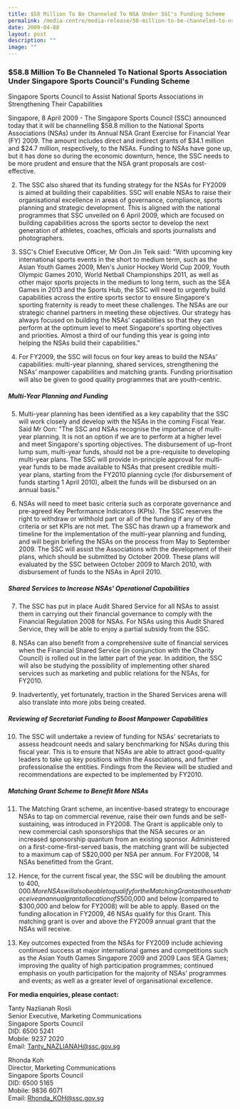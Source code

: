 ```yaml
---
title: $58 Million To Be Channeled To NSA Under SSC's Funding Scheme
permalink: /media-centre/media-release/58-million-to-be-channeled-to-nsa-under-sscs-funding-scheme/
date: 2009-04-08
layout: post
description: ""
image: ""
---
```

### **$58.8 Million To Be Channeled To National Sports Association Under Singapore Sports Council's Funding Scheme**

Singapore Sports Council to Assist National Sports Associations in Strengthening Their Capabilities

Singapore, 8 April 2009 - The Singapore Sports Council (SSC) announced today that it will be channelling $58.8 million to the National Sports Associations (NSAs) under its Annual NSA Grant Exercise for Financial Year (FY) 2009. The amount includes direct and indirect grants of $34.1 million and $24.7 million, respectively, to the NSAs. Funding to NSAs have gone up, but it has done so during the economic downturn, hence, the SSC needs to be more prudent and ensure that the NSA grant proposals are cost-effective.

2. The SSC also shared that its funding strategy for the NSAs for FY2009 is aimed at building their capabilities. SSC will enable NSAs to raise their organisational excellence in areas of governance, compliance, sports planning and strategic development. This is aligned with the national programmes that SSC unveiled on 6 April 2009, which are focused on building capabilities across the sports sector to develop the next generation of athletes, coaches, officials and sports journalists and photographers.

3. SSC's Chief Executive Officer, Mr Oon Jin Teik said: "With upcoming key international sports events in the short to medium term, such as the Asian Youth Games 2009, Men's Junior Hockey World Cup 2009, Youth Olympic Games 2010, World Netball Championships 2011, as well as other major sports projects in the medium to long term, such as the SEA Games in 2013 and the Sports Hub, the SSC will need to urgently build capabilities across the entire sports sector to ensure Singapore's sporting fraternity is ready to meet these challenges. The NSAs are our strategic channel partners in meeting these objectives. Our strategy has always focused on building the NSAs' capabilities so that they can perform at the optimum level to meet Singapore's sporting objectives and priorities. Almost a third of our funding this year is going into helping the NSAs build their capabilities."

4. For FY2009, the SSC will focus on four key areas to build the NSAs' capabilities: multi-year planning, shared services, strengthening the NSAs' manpower capabilities and matching grants. Funding prioritisation will also be given to good quality programmes that are youth-centric.

##### **Multi-Year Planning and Funding**

5. Multi-year planning has been identified as a key capability that the SSC will work closely and develop with the NSAs in the coming Fiscal Year. Said Mr Oon: "The SSC and NSAs recognise the importance of multi-year planning. It is not an option if we are to perform at a higher level and meet Singapore's sporting objectives. The disbursement of up-front lump sum, multi-year funds, should not be a pre-requisite to developing multi-year plans. The SSC will provide in-principle approval for multi-year funds to be made available
to NSAs that present credible multi-year plans, starting from the FY2010 planning cycle (for disbursement of funds starting 1 April 2010), albeit the funds will be disbursed on an annual basis."

6. NSAs will need to meet basic criteria such as corporate governance and pre-agreed Key Performance Indicators (KPIs). The SSC reserves the right to withdraw or withhold part or all of the funding if any of the criteria or set KPIs are not met. The SSC has drawn up a framework and timeline for the implementation of the multi-year planning and funding, and will begin briefing the NSAs on the process from May to September 2009. The SSC will assist the Associations with the development of their plans, which should be submitted by October 2009. These plans will evaluated by the SSC between October 2009 to March 2010, with disbursement of funds to the NSAs in April 2010.

##### **Shared Services to Increase NSAs' Operational Capabilities**

7. The SSC has put in place Audit Shared Service for all NSAs to assist them in carrying out their financial governance to comply with the Financial Regulation 2008 for NSAs. For NSAs using this Audit Shared Service, they will be able to enjoy a partial subsidy from the SSC.

8. NSAs can also benefit from a comprehensive suite of financial services when the Financial Shared Service (in conjunction with the Charity Council) is rolled out in the latter part of the year. In addition, the SSC will also be studying the possibility of implementing other shared services such as marketing and public relations for the NSAs, for FY2010.

9. Inadvertently, yet fortunately, traction in the Shared Services arena will also translate into more jobs being created.

##### **Reviewing of Secretariat Funding to Boost Manpower Capabilities**

10. The SSC will undertake a review of funding for NSAs' secretariats to assess headcount needs and salary benchmarking for NSAs during this fiscal year. This is to ensure that NSAs are able to attract good-quality leaders to take up key positions within the Associations, and further professionalise the entities. Findings from the Review will be studied and recommendations are expected to be implemented by FY2010.

##### **Matching Grant Scheme to Benefit More NSAs**

11. The Matching Grant scheme, an incentive-based strategy to encourage NSAs to tap on commercial revenue, raise their own funds and be self-sustaining, was introduced in FY2008. The Grant is applicable only to new commercial cash sponsorships that the NSA secures or an increased sponsorship quantum from an existing sponsor. Administered on a first-come-first-served basis, the matching grant will be subjected to a maximum cap of S$20,000 per NSA per annum. For FY2008, 14 NSAs benefitted from the Grant.

12. Hence, for the current fiscal year, the SSC will be doubling the amount to $400,000. More NSAs will also be able to qualify for the Matching Grant as those that receive an annual grant allocation of S$500,000 and below (compared to $300,000 and below for FY2008) will be able to apply. Based on the funding allocation in FY2009, 46 NSAs qualify for this Grant. This matching grant is over and above the FY2009 annual grant that the NSAs will receive.

13. Key outcomes expected from the NSAs for FY2009 include achieving continued success at major international games and competitions such as the Asian Youth Games Singapore 2009 and 2009 Laos SEA Games; improving the quality of high participation
programmes; continued emphasis on youth participation for the majority of NSAs' programmes and events; as well as a greater level of organisational excellence.

**For media enquiries, please contact:**

Tanty Nazlianah Rosli
<br>
Senior Executive, Marketing Communications
<br>
Singapore Sports Council
<br>
DID: 6500 5241
<br>
Mobile: 9237 2020
<br>
Email: Tanty_NAZLIANAH@ssc.gov.sg

Rhonda Koh
<br>
Director, Marketing Communications
<br>
Singapore Sports Council
<br>
DID: 6500 5165
<br>
Mobile: 9836 6071
<br>
Email: Rhonda_KOH@ssc.gov.sg